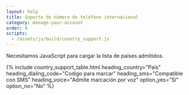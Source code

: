 ```yaml
---
layout: help
title: Soporte de número de teléfono internacional
category: manage-your-account
order: 4
scripts:
  - /assets/js/build/country_support.js
---
```


<noscript>
  Necesitamos JavaScript para cargar la lista de países admitidos.
</noscript>

{% include country_support_table.html
           heading_country="País"
           heading_dialing_code="Codigo para marcar"
           heading_sms="Compatible con SMS"
           heading_voice="Admite marcación por voz"
           option_yes="Sí"
           option_no="No" %}
